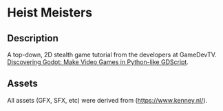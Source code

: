 # Heist Meisters

## Description
A top-down, 2D stealth game tutorial from the developers at GameDevTV.
[Discovering Godot: Make Video Games in Python-like GDScript](https://www.udemy.com/course/godot/]).

## Assets
All assets (GFX, SFX, etc) were derived from (https://www.kenney.nl/).
